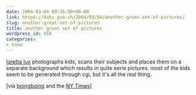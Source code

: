 ```yaml
---
date: 2004-03-04 09:35:58+00:00
link: https://habi.gna.ch/2004/03/04/another-great-set-of-pictures/
slug: another-great-set-of-pictures
title: another great set of pictures
wordpress_id: 454
categories:
- none
---
```


[loretta lux](http://www.yossimilogallery.com/lorettaLux/) photographs kids, scans their subjects and places them on a separate background which results in quite eerie pictures. most of the kids seem to be generated through cgi, but it's all the real thing.

[via [boingboing](https://boingboing.net/2004_03_01_archive.html#107833535780709911) and the [NY Times](http://www.nytimes.com/2004/02/29/arts/design/29WOOD.html?ex=1079335326&ei=1&en=fa0f958056f2bd37)]
